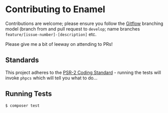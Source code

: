 Contributing to Enamel
======================

Contributions are welcome; please ensure you follow the [Gitflow](http://nvie.com/posts/a-successful-git-branching-model/)
branching model (branch from and pull request to `develop`; name branches `feature/[issue-number]-[description]` etc.

Please give me a bit of leeway on attending to PRs!

Standards
---------

This project adheres to the [PSR-2 Coding Standard](http://www.php-fig.org/psr/psr-2/) - running the tests will invoke
`phpcs` which will tell you what to do...

Running Tests
-------------

``` bash
$ composer test
```